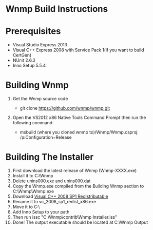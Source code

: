 Wnmp Build Instructions
=======================

Prerequisites
=============
+ Visual Studio Express 2013
+ Visual C++ Express 2008 with Service Pack 1(if you want to build CertGen)
+ NUnit 2.6.3
+ Inno Setup 5.5.4
 
Building Wnmp
=============
1. Get the Wnmp source code
    * git clone https://github.com/wnmp/wnmp.git

2. Open the VS2012 x86 Native Tools Command Prompt then run the following command:
    * msbuild (where you cloned wnmp to)/Wnmp/Wnmp.csproj /p:Configuration=Release

Building The Installer
======================
1. First download the latest release of Wnmp (Wnmp-XXXX.exe)
2. Install it to C:\Wnmp
3. Delete unins000.exe and unins000.dat
4. Copy the Wnmp.exe compiled from the Building Wnmp section to C:\Wnmp\Wnmp.exe
5. Download [Visual C++ 2008 SP1 Redistributable](http://www.microsoft.com/en-us/download/details.aspx?id=5582)
6. Rename it to vc_2008_sp1_redist_x86.exe
7. Move it to C:\
8. Add Inno Setup to your path
9. Then run issc "C:\Wnmp\contrib\Wnmp Installer.iss"
10. Done! The output executable should be located at C:\Wnmp Output
